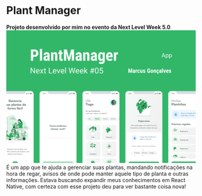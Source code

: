 # Plant Manager
**Projeto desenvolvido por mim no evento da Next Level Week 5.0**
<img src="./preview.png" />
É um app que te ajuda a gerenciar suas plantas, mandando notificações na hora de regar, avisos de onde pode manter aquele tipo de planta e outras informações.
Estava buscando expandir meus conhecimentos em React Native, com certeza com esse projeto deu para ver bastante coisa nova!
